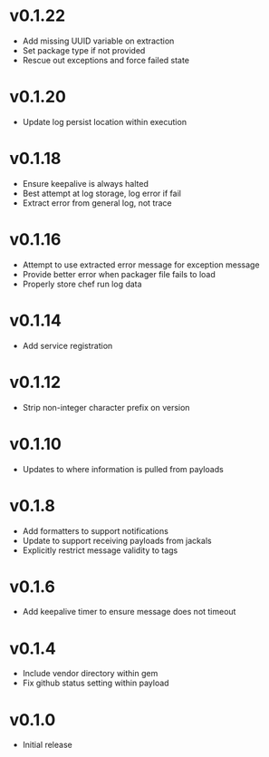 # v0.1.22
* Add missing UUID variable on extraction
* Set package type if not provided
* Rescue out exceptions and force failed state

# v0.1.20
* Update log persist location within execution

# v0.1.18
* Ensure keepalive is always halted
* Best attempt at log storage, log error if fail
* Extract error from general log, not trace

# v0.1.16
* Attempt to use extracted error message for exception message
* Provide better error when packager file fails to load
* Properly store chef run log data

# v0.1.14
* Add service registration

# v0.1.12
* Strip non-integer character prefix on version

# v0.1.10
* Updates to where information is pulled from payloads

# v0.1.8
* Add formatters to support notifications
* Update to support receiving payloads from jackals
* Explicitly restrict message validity to tags

# v0.1.6
* Add keepalive timer to ensure message does not timeout

# v0.1.4
* Include vendor directory within gem
* Fix github status setting within payload

# v0.1.0
* Initial release
